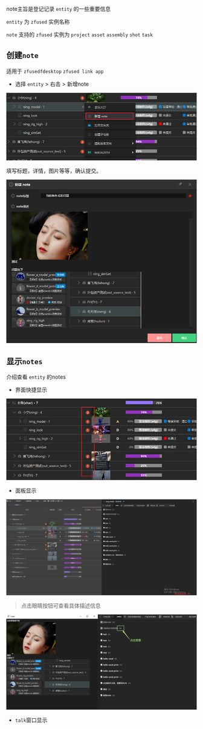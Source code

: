 
note主旨是登记记录 `entity` 的一些重要信息

`entity` 为 `zfused` 实例名称

`note` 支持的 `zfused` 实例为 `project` `asset` `assembly` `shot` `task`

## 创建`note`
适用于 `zfusedfdesktop` `zfused link app`

- 选择 `entity` > 右击 > 新增note

![新增note](../images/module/note/new_note_ui.png)

填写标题，详情，图片等等，确认提交。

![note](../images/module/note/note_ui.png)

## 显示`notes`
介绍查看 `entity` 的notes

- 界面快捷显示

![quick note](../images/module/note/quick_show_notes.png)

- 面板显示

![quick note](../images/module/note/task_panel_notes.png ':size=63%')
> 点击眼睛按钮可查看具体描述信息

![quick note](../images/module/note/note_markdown.png ':size=63%')


- `talk`窗口显示
  

